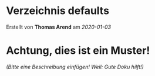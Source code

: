 # Verzeichnis defaults

Erstellt von **Thomas Arend** am *2020-01-03*

# Achtung, dies ist ein **Muster!**

*(Bitte eine Beschreibung einfügen! Weil: Gute Doku hilft!)*

